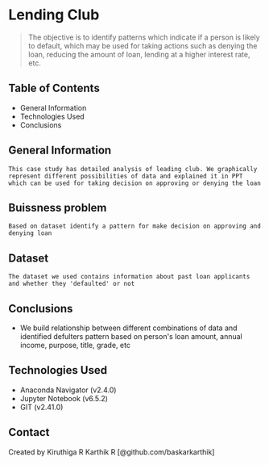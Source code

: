 # Lending Club
> The objective is to identify patterns which indicate if a person is likely to default, which may be used for taking actions such as denying the loan, reducing the amount of loan, lending at a higher interest rate, etc.

## Table of Contents
* General Information
* Technologies Used
* Conclusions


## General Information
    This case study has detailed analysis of leading club. We graphically represent different possibilities of data and explained it in PPT which can be used for taking decision on approving or denying the loan

## Buissness problem
    Based on dataset identify a pattern for make decision on approving and denying loan

## Dataset
    The dataset we used contains information about past loan applicants and whether they 'defaulted' or not

## Conclusions
- We build relationship between different combinations of data and identified defulters pattern based on person's loan amount, annual income, purpose, title, grade, etc


## Technologies Used
- Anaconda Navigator (v2.4.0)
- Jupyter Notebook (v6.5.2)
- GIT (v2.41.0)


## Contact
Created by 
    Kiruthiga R
    Karthik R [@github.com/baskarkarthik]